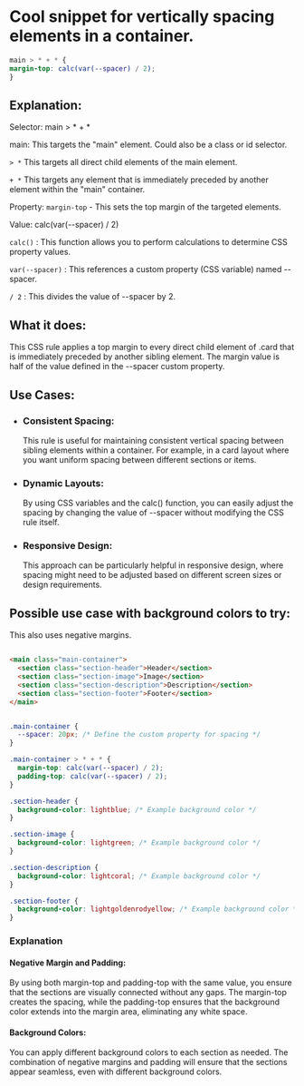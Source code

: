 # Cool snippet for vertically spacing elements in a container.


```css
main > * + * {
margin-top: calc(var(--spacer) / 2);
}
```
## Explanation:

Selector: main > * + *

main: This targets the "main" element. Could also be a class or id selector.

`> *`  This targets all direct child elements of the main element.

` + * `  This targets any element that is immediately preceded by another element within the "main" container.
  
Property: `margin-top` - This sets the top margin of the targeted elements.

Value: calc(var(--spacer) / 2)

`calc()` : This function allows you to perform calculations to determine CSS property values.

`var(--spacer)` : This references a custom property (CSS variable) named --spacer.

`/ 2` : This divides the value of --spacer by 2.

## What it does:

This CSS rule applies a top margin to every direct child element of .card that is immediately preceded by another sibling element. The margin value is half of the value defined in the --spacer custom property.

## Use Cases:

* ### Consistent Spacing: 

  This rule is useful for maintaining consistent vertical spacing between sibling elements 
  within a container. For example, in a card layout where you want uniform spacing between different sections or items.

* ### Dynamic Layouts: 

  By using CSS variables and the calc() function, you can easily adjust the spacing by changing 
  the value of --spacer without modifying the CSS rule itself.

* ### Responsive Design: 
  This approach can be particularly helpful in responsive design, where spacing might need to be 
  adjusted based on different screen sizes or design requirements.

## Possible use case with background colors to try:

This also uses negative margins.

```html

<main class="main-container">
  <section class="section-header">Header</section>
  <section class="section-image">Image</section>
  <section class="section-description">Description</section>
  <section class="section-footer">Footer</section>
</main>

```

```css

.main-container {
  --spacer: 20px; /* Define the custom property for spacing */
}

.main-container > * + * {
  margin-top: calc(var(--spacer) / 2);
  padding-top: calc(var(--spacer) / 2);
}

.section-header {
  background-color: lightblue; /* Example background color */
}

.section-image {
  background-color: lightgreen; /* Example background color */
}

.section-description {
  background-color: lightcoral; /* Example background color */
}

.section-footer {
  background-color: lightgoldenrodyellow; /* Example background color */
}

```

### Explanation

#### Negative Margin and Padding: 

By using both margin-top and padding-top with the same value, you ensure that the sections are visually connected without any gaps. The margin-top creates the spacing, while the padding-top ensures that the background color extends into the margin area, eliminating any white space.

#### Background Colors: 

You can apply different background colors to each section as needed. The combination of negative margins and padding will ensure that the sections appear seamless, even with different background colors.
